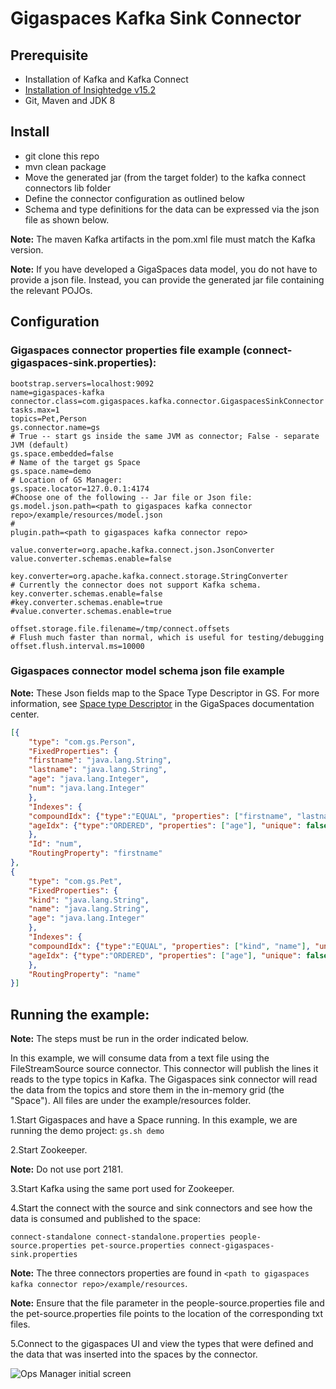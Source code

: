 # Gigaspaces Kafka Sink Connector

## Prerequisite
- Installation of Kafka and Kafka Connect  
- [Installation of Insightedge v15.2](https://docs.gigaspaces.com/latest/started/installation.html?Highlight=download)
- Git, Maven and JDK 8

## Install
- git clone this repo
- mvn clean package
- Move the generated jar (from the target folder) to the kafka connect connectors lib folder
- Define the connector configuration as outlined below
- Schema and type definitions for the data can be expressed via the json file as shown below.

**Note:** The maven Kafka artifacts in the pom.xml file must match the Kafka version. 

**Note:** If you have developed a GigaSpaces data model, you do not have to provide a json file. Instead, you can provide the generated jar file containing the relevant POJOs.

## Configuration
### Gigaspaces connector properties file example (connect-gigaspaces-sink.properties):

```
bootstrap.servers=localhost:9092
name=gigaspaces-kafka
connector.class=com.gigaspaces.kafka.connector.GigaspacesSinkConnector
tasks.max=1
topics=Pet,Person
gs.connector.name=gs
# True -- start gs inside the same JVM as connector; False - separate JVM (default)
gs.space.embedded=false
# Name of the target gs Space
gs.space.name=demo
# Location of GS Manager:
gs.space.locator=127.0.0.1:4174
#Choose one of the following -- Jar file or Json file: 
gs.model.json.path=<path to gigaspaces kafka connector repo>/example/resources/model.json
#
plugin.path=<path to gigaspaces kafka connector repo>

value.converter=org.apache.kafka.connect.json.JsonConverter
value.converter.schemas.enable=false

key.converter=org.apache.kafka.connect.storage.StringConverter
# Currently the connector does not support Kafka schema.
key.converter.schemas.enable=false
#key.converter.schemas.enable=true
#value.converter.schemas.enable=true

offset.storage.file.filename=/tmp/connect.offsets
# Flush much faster than normal, which is useful for testing/debugging
offset.flush.interval.ms=10000

```

### Gigaspaces connector model schema json file example
**Note:** These Json fields map to the Space Type Descriptor in GS. For more information, see [Space type Descriptor](https://docs.gigaspaces.com/latest/dev-dotnet/document-api.html?Highlight=descriptor#TypeDefinition) in the GigaSpaces documentation center.

```json
[{
	"type": "com.gs.Person",
	"FixedProperties": {
	"firstname": "java.lang.String",
	"lastname": "java.lang.String",
	"age": "java.lang.Integer",
	"num": "java.lang.Integer"
	},
	"Indexes": {
	"compoundIdx": {"type":"EQUAL", "properties": ["firstname", "lastname"], "unique": false},
	"ageIdx": {"type":"ORDERED", "properties": ["age"], "unique": false}
	},
	"Id": "num",
	"RoutingProperty": "firstname"
},
{
	"type": "com.gs.Pet",
	"FixedProperties": {
	"kind": "java.lang.String",
	"name": "java.lang.String",
	"age": "java.lang.Integer"
	},
	"Indexes": {
	"compoundIdx": {"type":"EQUAL", "properties": ["kind", "name"], "unique": false},
	"ageIdx": {"type":"ORDERED", "properties": ["age"], "unique": false}
	},
	"RoutingProperty": "name"
}]
```


## Running the example:
**Note:** The  steps must be run in the order indicated below. 


 In this example, we will consume data from a text file using the FileStreamSource source connector.
This connector will publish the lines it reads to the type topics in Kafka. 
The Gigaspaces sink connector will read the data from the topics and store them in the in-memory grid (the "Space").
All files are under the example/resources folder.

1.Start Gigaspaces and have a Space running. In this example, we are running the demo project: ```gs.sh demo```

2.Start Zookeeper. 

**Note:** Do not use port 2181.

3.Start Kafka using the same port used for Zookeeper. 

4.Start the connect with the source and sink connectors and see how the data is consumed and published to the space:

```connect-standalone connect-standalone.properties people-source.properties pet-source.properties connect-gigaspaces-sink.properties```

**Note:** The three connectors properties are found in ```<path to gigaspaces kafka connector repo>/example/resources```. 

**Note:** Ensure that the file parameter in the people-source.properties file and the pet-source.properties file points to the location of the corresponding txt files.


5.Connect to the gigaspaces UI and view the types that were defined and the data that was inserted into the spaces by the connector.

![Ops Manager initial screen](https://github.com/GigaSpaces-ProfessionalServices/gigaspaces-kafka-connector/images/Analyze-OPS-MGR.png)




